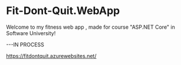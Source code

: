 # Fit-Dont-Quit.WebApp

Welcome to my fitness web app , made for course "ASP.NET Core" in Software University!

---IN PROCESS

https://fitdontquit.azurewebsites.net/
